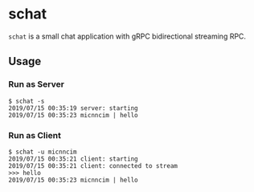 # schat

`schat` is a small chat application with gRPC bidirectional streaming RPC.

## Usage 

### Run as Server

```
$ schat -s
2019/07/15 00:35:19 server: starting
2019/07/15 00:35:23 micnncim | hello
```

### Run as Client

```
$ schat -u micnncim
2019/07/15 00:35:21 client: starting
2019/07/15 00:35:21 client: connected to stream
>>> hello
2019/07/15 00:35:23 micnncim | hello
```
